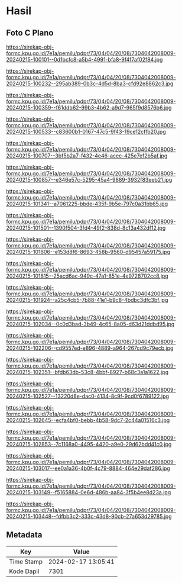 # Hasil

## Foto C Plano

https://sirekap-obj-formc.kpu.go.id/7e1a/pemilu/pdpr/73/04/04/20/08/7304042008009-20240215-100101--0d1bcfc8-a5b4-4991-bfa8-9f4f7af02f84.jpg

https://sirekap-obj-formc.kpu.go.id/7e1a/pemilu/pdpr/73/04/04/20/08/7304042008009-20240215-100232--295ab389-0b3c-4d5d-8ba3-cfd92e8862c3.jpg

https://sirekap-obj-formc.kpu.go.id/7e1a/pemilu/pdpr/73/04/04/20/08/7304042008009-20240215-100359--f61ddb62-99b3-4b62-a9d7-965f9d8576b6.jpg

https://sirekap-obj-formc.kpu.go.id/7e1a/pemilu/pdpr/73/04/04/20/08/7304042008009-20240215-100533--c83600b1-0167-47c5-9f43-19ce12cffb20.jpg

https://sirekap-obj-formc.kpu.go.id/7e1a/pemilu/pdpr/73/04/04/20/08/7304042008009-20240215-100707--3bf5b2a7-f432-4e46-acec-425e7ef2b5af.jpg

https://sirekap-obj-formc.kpu.go.id/7e1a/pemilu/pdpr/73/04/04/20/08/7304042008009-20240215-100857--e346e57c-5295-45a4-9889-3932f83eeb21.jpg

https://sirekap-obj-formc.kpu.go.id/7e1a/pemilu/pdpr/73/04/04/20/08/7304042008009-20240215-101341--a7061225-bbde-435f-9b5e-797c0a31bb65.jpg

https://sirekap-obj-formc.kpu.go.id/7e1a/pemilu/pdpr/73/04/04/20/08/7304042008009-20240215-101501--1390f504-3fd4-49f2-838d-8c13a432df12.jpg

https://sirekap-obj-formc.kpu.go.id/7e1a/pemilu/pdpr/73/04/04/20/08/7304042008009-20240215-101606--e153d8f6-8693-458b-9560-d95457a59175.jpg

https://sirekap-obj-formc.kpu.go.id/7e1a/pemilu/pdpr/73/04/04/20/08/7304042008009-20240215-101815--25acd6ac-949c-47a1-851e-4e9728702cc8.jpg

https://sirekap-obj-formc.kpu.go.id/7e1a/pemilu/pdpr/73/04/04/20/08/7304042008009-20240215-101924--a25c4cb5-7b88-41e1-b9c8-4bdbc3dfc3bf.jpg

https://sirekap-obj-formc.kpu.go.id/7e1a/pemilu/pdpr/73/04/04/20/08/7304042008009-20240215-102034--0c0d3bad-3b49-4c65-8a05-d63d21ddbd95.jpg

https://sirekap-obj-formc.kpu.go.id/7e1a/pemilu/pdpr/73/04/04/20/08/7304042008009-20240215-102206--cd9557ed-e896-4889-a964-267cd9c79ecb.jpg

https://sirekap-obj-formc.kpu.go.id/7e1a/pemilu/pdpr/73/04/04/20/08/7304042008009-20240215-102351--bfdb63db-53c8-4bbf-8927-b68c3a1a1622.jpg

https://sirekap-obj-formc.kpu.go.id/7e1a/pemilu/pdpr/73/04/04/20/08/7304042008009-20240215-102527--13220d8e-dac0-4134-8c9f-9cd0f6789122.jpg

https://sirekap-obj-formc.kpu.go.id/7e1a/pemilu/pdpr/73/04/04/20/08/7304042008009-20240215-102645--ecfa4bf0-bebb-4b58-9dc7-2c44a01516c3.jpg

https://sirekap-obj-formc.kpu.go.id/7e1a/pemilu/pdpr/73/04/04/20/08/7304042008009-20240215-102853--7c1168a0-4495-4420-a9e0-29d62bdd41c0.jpg

https://sirekap-obj-formc.kpu.go.id/7e1a/pemilu/pdpr/73/04/04/20/08/7304042008009-20240215-103017--ee0a1a36-4b0f-4c79-8884-464e29daf286.jpg

https://sirekap-obj-formc.kpu.go.id/7e1a/pemilu/pdpr/73/04/04/20/08/7304042008009-20240215-103149--f5165884-0e6d-486b-aa84-3f5b4ee8d23a.jpg

https://sirekap-obj-formc.kpu.go.id/7e1a/pemilu/pdpr/73/04/04/20/08/7304042008009-20240215-103448--fdfbb3c2-333c-43d8-90cb-27a653d29785.jpg


## Metadata

| Key        | Value               |
| ---------- | ------------------- |
| Time Stamp | 2024-02-17 13:05:41 |
| Kode Dapil | 7301                |



